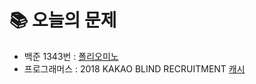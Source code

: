 # 📚 오늘의 문제
- 백준 1343번 : [폴리오미노](https://www.acmicpc.net/problem/1343)
- 프로그래머스 : 2018 KAKAO BLIND RECRUITMENT [캐시](https://school.programmers.co.kr/learn/courses/30/lessons/17680)
